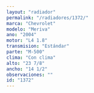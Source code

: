 ```yaml
---
layout: "radiador"
permalink: "/radiadores/1372/"
marca: "Chevrolet"
modelo: "Meriva"
ano: "2004"
motor: "L4 1.8"
transmision: "Estándar"
parte: "M-500"
clima: "Con clima"
alto: "23 7/8"
ancho: "14 1/2"
observaciones: ""
id: "1372"
---
```



